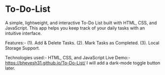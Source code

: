 # To-Do-List

A simple, lightweight, and interactive To-Do List built with HTML, CSS, and JavaScript. This app helps you keep track of your daily tasks with an intuitive interface.

Features:- 
      (1). Add & Delete Tasks.
      (2). Mark Tasks as Completed.
      (3). Local Storage Support.

Technologies used:- HTML, CSS, and JavaScript
Live Demo:-  https://bhevesh31.github.io/To-Do-List/
I will add a dark-mode toggle button later.
